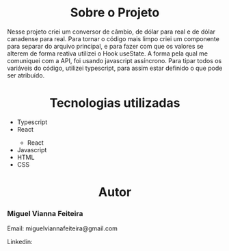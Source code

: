 
<div>
  <h1 align="center">Sobre o Projeto</h1>
  <p>
    Nesse projeto criei um conversor de câmbio, de dólar para real e de dólar canadense para real. Para tornar o código mais limpo criei um componente para separar do arquivo
    principal, e para fazer com que os valores se alterem de forma reativa utilizei o Hook useState. A forma pela qual me comuniquei com a API, foi usando javascript assíncrono.
    Para tipar todos os variáveis do código, utilizei typescript, para assim estar definido o que pode ser atribuído.
  </p>
</div>  

<div>
  <h1 align="center">Tecnologias utilizadas</h1>
  <ul>
    <li>Typescript</li>
    <li>React</li>
    <ul>
    <li>React</li>
    </ul>
    <li>Javascript</li>
    <li>HTML</li>
    <li>CSS</li>
  </ul>
</div>

<div>
 <h1 align="center">Autor</h1>
 <h3>Miguel Vianna Feiteira</h3>
 <p>Email: miguelviannafeiteira@gmail.com</p>
 <p>Linkedin: </p>
</div>
